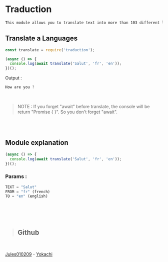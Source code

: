 # Traduction

```bat
This module allows you to translate text into more than 103 different languages.
```

## Translate a Languages

```js
const translate = require('traduction');

(async () => {
  console.log(await translate('Salut', 'fr', 'en'));
})();
```

Output :

```js
How are you ?
```
<br>

> NOTE : If you forget "await" before translate, the console will be return "Promise { }". So you don't forget "await".

<br><br>

## Module explanation

```js
(async () => {
  console.log(await translate('Salut', 'fr', 'en'));
})();

```

### Params :

```js
TEXT = "Salut"
FROM = "fr" (french)
TO = "en" (english)
```

<br>
<br>
<br>

>## Github
<br>

[Jules010209](https://github.com/Jules010209) - [Yokachi](https://github.com/Yokachi)
